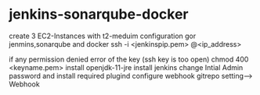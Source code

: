 # jenkins-sonarqube-docker
create 3 EC2-Instances with t2-meduim configuration gor jenmins,sonarqube and docker
ssh -i <jenkinspip.pem> <username>@<ip_address>

if any permission denied error of the key (ssh key is too open)
chmod 400 <keyname.pem>
install openjdk-11-jre
install jenkins
change Intial Admin password
and install required plugind
configure webhook gitrepo setting--> Webhook
